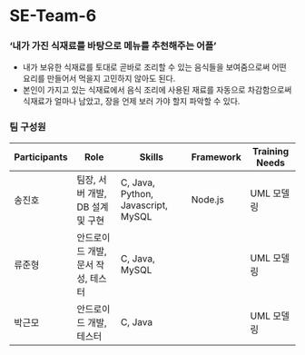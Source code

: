 # SE-Team-6

### ‘내가 가진 식재료를 바탕으로 메뉴를 추천해주는 어플’
- 내가 보유한 식재료를 토대로 곧바로 조리할 수 있는 음식들을 보여줌으로써 어떤 요리를 만들어서 먹을지 고민하지 않아도 된다.
- 본인이 가지고 있는 식재료에서 음식 조리에 사용된 재료를 자동으로 차감함으로써 식재료가 얼마나 남았고, 장을 언제 보러 가야 할지 파악할 수 있다.

### 팀 구성원
| Participants | Role | Skills | Framework | Training Needs |
|---|---|---|---|---|
| 송진호 | 팀장, 서버 개발, DB 설계 및 구현 | C, Java, Python, Javascript, MySQL | Node.js | UML 모델링 |
| 류준형 | 안드로이드 개발, 문서 작성, 테스터 | C, Java, MySQL | | UML 모델링 |
| 박근모 | 안드로이드 개발, 테스터| C, Java | | UML 모델링 |